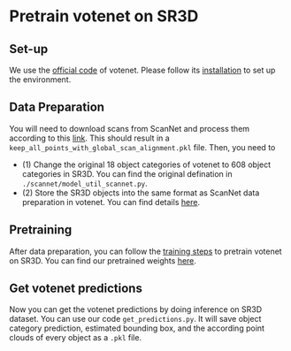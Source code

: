 # Pretrain votenet on SR3D


## Set-up

We use the [official code](https://github.com/facebookresearch/votenet) of votenet. Please follow its [installation](https://github.com/facebookresearch/votenet?tab=readme-ov-file#installation) to set up the environment. 


## Data Preparation

You will need to download scans from ScanNet and process them according to this [link](https://github.com/referit3d/referit3d/blob/eccv/referit3d/data/scannet/README.md). This should result in a `keep_all_points_with_global_scan_alignment.pkl` file. Then, you need to 
- (1) Change the original 18 object categories of votenet to 608 object categories in SR3D. You can find the original defination in `./scannet/model_util_scannet.py`.
- (2) Store the SR3D objects into the same format as ScanNet data preparation in votenet. You can find details [here](https://github.com/facebookresearch/votenet/blob/main/scannet/README.md). 


## Pretraining

After data preparation, you can follow the [training steps](https://github.com/facebookresearch/votenet?tab=readme-ov-file#train-and-test-on-scannet) to pretrain votenet on SR3D. You can find our pretrained weights [here](https://drive.google.com/file/d/1CcV20pZJKJ5HZVfM-IZgN1zHfQYPPUiK/view?usp=drive_link). 


## Get votenet predictions

Now you can get the votenet predictions by doing inference on SR3D dataset. You can use our code `get_predictions.py`. It will save object category prediction, estimated bounding box, and the according point clouds of every object as a `.pkl` file. 
